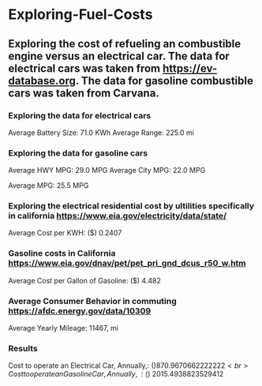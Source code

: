 # Exploring-Fuel-Costs

## Exploring the cost of refueling an combustible engine versus an electrical car. The data for electrical cars was taken from https://ev-database.org. The data for gasoline combustible cars was taken from Carvana.

### Exploring the data for electrical cars
Average Battery Size: 71.0 KWh
Average Range: 225.0 mi

### Exploring the data for gasoline cars
Average HWY MPG: 29.0 MPG
Average City MPG: 22.0 MPG

Average MPG: 25.5 MPG

### Exploring the electrical residential cost by ultilities specifically in california https://www.eia.gov/electricity/data/state/
Average Cost per KWH: ($) 0.2407

### Gasoline costs in California https://www.eia.gov/dnav/pet/pet_pri_gnd_dcus_r50_w.htm

Average Cost per Gallon of Gasoline: ($) 4.482

### Average Consumer Behavior in commuting https://afdc.energy.gov/data/10309
Average Yearly Mileage: 11467, mi

### Results
Cost to operate an Electrical Car, Annually,: ($) 870.9670662222222 <br>
Cost to operate an Gasoline Car, Annually,: ($) 2015.4938823529412
